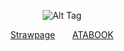 <div align="center">
  
 
 

 
  ![Alt Tag](https://files.catbox.moe/12v72y.png)

  [Strawpage‎](https://sakura-haruka-my-boy.straw.page)      ‎ ‎   ‎  ‎  ‎  ‎  ‎          ‎ ‎  ‎  ‎  ‎  ‎  ‎     [ATABOOK](https://smolbrant.atabook.org)
  
</div>

